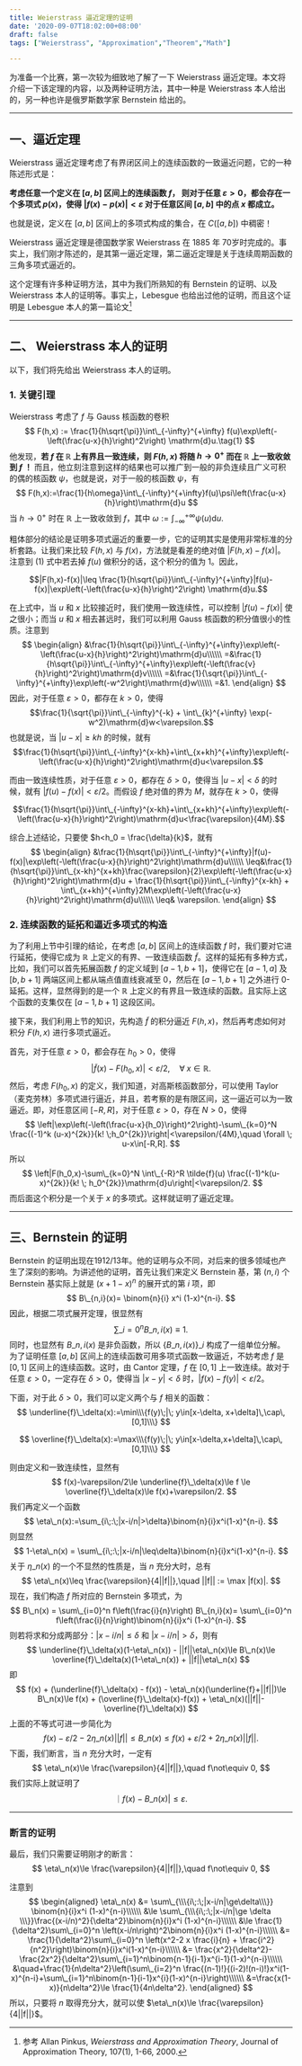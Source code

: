 ```yaml
---
title: Weierstrass 逼近定理的证明
date: '2020-09-07T18:02:00+08:00'
draft: false
tags: ["Weierstrass", "Approximation","Theorem","Math"]

---
```


为准备一个比赛，第一次较为细致地了解了一下 Weierstrass 逼近定理。本文将介绍一下该定理的内容，以及两种证明方法，其中一种是 Weierstrass 本人给出的，另一种也许是俄罗斯数学家 Bernstein 给出的。

----

## 一、逼近定理

Weierstrass 逼近定理考虑了有界闭区间上的连续函数的一致逼近问题，它的一种陈述形式是：

**考虑任意一个定义在 $[a,b]$ 区间上的连续函数 $f$， 则对于任意 $\varepsilon>0$，都会存在一个多项式 $p(x)$，使得 $|f(x)-p(x)|<\varepsilon$ 对于任意区间 $[a,b]$ 中的点 $x$ 都成立。**

也就是说，定义在 $[a,b]$ 区间上的多项式构成的集合，在 $C([a,b])$ 中稠密！

Weierstrass 逼近定理是德国数学家 Weierstrass 在 1885 年 70岁时完成的。事实上，我们刚才陈述的，是其第一逼近定理，第二逼近定理是关于连续周期函数的三角多项式逼近的。

这个定理有许多种证明方法，其中为我们所熟知的有 Bernstein 的证明、以及 Weierstrass 本人的证明等。事实上，Lebesgue 也给出过他的证明，而且这个证明是 Lebesgue 本人的第一篇论文[^1]

----

## 二、 Weierstrass 本人的证明

以下，我们将先给出 Weierstrass 本人的证明。

### 1. 关键引理

Weierstrass 考虑了 $f$ 与 Gauss 核函数的卷积
$$
F(h,x) := \frac{1}{h\sqrt{\pi}}\int\_{-\infty}^{+\infty} f(u)\exp\left(-\left(\frac{u-x}{h}\right)^2\right) \mathrm{d}u.\tag{1}
$$
他发现，**若 $f$ 在 $\mathbb{R}$ 上有界且一致连续，则 $F(h,x)$ 将随 $h\to 0^+$ 而在 $\mathbb{R}$ 上一致收敛到 $f$ ！** 而且，他立刻注意到这样的结果也可以推广到一般的非负连续且广义可积的偶的核函数 $\psi$，也就是说，对于一般的核函数 $\psi$，有
$$
F(h,x):=\frac{1}{h\omega}\int\_{-\infty}^{+\infty}f(u)\psi\left(\frac{u-x}{h}\right)\mathrm{d}u
$$
当 $h\to 0^+$ 时在 $\mathbb{R}$ 上一致收敛到 $f$，其中 $\omega:= \int_{-\infty}^{+\infty}\psi(u)\mathrm{d}u$.

粗体部分的结论是证明多项式逼近的重要一步，它的证明其实是使用非常标准的分析套路。让我们来比较 $F(h,x)$ 与 $f(x)$，方法就是看差的绝对值 $|F(h,x)-f(x)|$。 注意到 $(1)$ 式中若去掉 $f(u)$ 做积分的话，这个积分的值为 $1$。因此，

$$|F(h,x)-f(x)|\leq \frac{1}{h\sqrt{\pi}}\int\_{-\infty}^{+\infty}|f(u)-f(x)|\exp\left(-\left(\frac{u-x}{h}\right)^2\right) \mathrm{d}u.$$

在上式中，当 $u$ 和 $x$ 比较接近时，我们使用一致连续性，可以控制 $|f(u)-f(x)|$ 使之很小；而当 $u$ 和 $x$ 相去甚远时，我们可以利用 Gauss 核函数的积分值很小的性质。注意到 
$$
\begin{align}
&\frac{1}{h\sqrt{\pi}}\int\_{-\infty}^{+\infty}\exp\left(-\left(\frac{u-x}{h}\right)^2\right)\mathrm{d}u\\\\\\
=&\frac{1}{h\sqrt{\pi}}\int\_{-\infty}^{+\infty}\exp\left(-\left(\frac{v}{h}\right)^2\right)\mathrm{d}v\\\\\\
=&\frac{1}{\sqrt{\pi}}\int\_{-\infty}^{+\infty}\exp\left(-w^2\right)\mathrm{d}w\\\\\\
=&1.
\end{align}
$$
因此，对于任意 $\varepsilon>0$，都存在 $k>0$，使得 $$\frac{1}{\sqrt{\pi}}\int\_{-\infty}^{-k} + \int\_{k}^{+\infty} \exp(-w^2)\mathrm{d}w<\varepsilon.$$ 也就是说，当 $|u-x|\geq k h$ 的时候，就有 $$\frac{1}{h\sqrt{\pi}}\int\_{-\infty}^{x-kh}+\int\_{x+kh}^{+\infty}\exp\left(-\left(\frac{u-x}{h}\right)^2\right)\mathrm{d}u<\varepsilon.$$ 

而由一致连续性质，对于任意 $\varepsilon>0$，都存在 $\delta>0$，使得当 $|u-x|<\delta$ 的时候，就有 $|f(u)-f(x)|<\varepsilon/2$。而假设 $f$ 绝对值的界为 $M$，就存在 $k>0$，使得

$$\frac{1}{h\sqrt{\pi}}\int\_{-\infty}^{x-kh}+\int\_{x+kh}^{+\infty}\exp\left(-\left(\frac{u-x}{h}\right)^2\right)\mathrm{d}u<\frac{\varepsilon}{4M}.$$

综合上述结论，只要使 $h<h_0 = \frac{\delta}{k}$，就有
$$
\begin{align}
&\frac{1}{h\sqrt{\pi}}\int\_{-\infty}^{+\infty}|f(u)-f(x)|\exp\left(-\left(\frac{u-x}{h}\right)^2\right)\mathrm{d}u\\\\\\
\leq&\frac{1}{h\sqrt{\pi}}\int\_{x-kh}^{x+kh}\frac{\varepsilon}{2}\exp\left(-\left(\frac{u-x}{h}\right)^2\right)\mathrm{d}u + \frac{1}{h\sqrt{\pi}}\int\_{-\infty}^{x-kh} + \int\_{x+kh}^{+\infty}2M\exp\left(-\left(\frac{u-x}{h}\right)^2\right)\mathrm{d}u\\\\\\
\leq& \varepsilon.
\end{align}
$$


### 2. 连续函数的延拓和逼近多项式的构造

为了利用上节中引理的结论，在考虑 $[a,b]$ 区间上的连续函数 $f$ 时，我们要对它进行延拓，使得它成为 $\mathbb{R}$ 上定义的有界、一致连续函数 $\tilde{f}$。这样的延拓有多种方式，比如，我们可以首先拓展函数 $f$ 的定义域到 $[a-1,b+1]$，使得它在 $[a-1,a]$ 及 $[b,b+1]$ 两端区间上都从端点值直线衰减至 $0$，然后在 $[a-1,b+1]$ 之外进行 $0$-延拓。这样，显然得到的是一个 $\mathbb{R}$ 上定义的有界且一致连续的函数。且实际上这个函数的支集仅在 $[a-1,b+1]$ 这段区间。

接下来，我们利用上节的知识，先构造 $\tilde{f}$ 的积分逼近 $F(h,x)$，然后再考虑如何对积分 $F(h,x)$ 进行多项式逼近。 

首先，对于任意 $\varepsilon>0$，都会存在 $h_0>0$，使得 
$$
|\tilde{f}(x)-F(h_0,x)|<\varepsilon/2,\quad \forall \; x\in\mathbb{R}.
$$
然后，考虑 $F(h_0,x)$ 的定义，我们知道，对高斯核函数部分，可以使用 Taylor （麦克劳林）多项式进行逼近，并且，若考察的是有限区间，这一逼近可以为一致逼近。即，对任意区间 $[-R,R]$，对于任意 $\varepsilon>0$，存在 $N>0$，使得
$$
\left|\exp\left(-\left(\frac{u-x}{h_0}\right)^2\right)-\sum\_{k=0}^N \frac{(-1)^k (u-x)^{2k}}{k! \;h_0^{2k}}\right|<\varepsilon/{4M},\quad \forall \; u-x\in[-R,R].
$$
所以
$$
\left|F(h_0,x)-\sum\_{k=0}^N \int\_{-R}^R \tilde{f}(u) \frac{(-1)^k(u-x)^{2k}}{k! \; h_0^{2k}}\mathrm{d}u\right|<\varepsilon/2.
$$
而后面这个积分是一个关于 $x$ 的多项式。这样就证明了逼近定理。

----

## 三、Bernstein 的证明

 Bernstein 的证明出现在1912/13年。他的证明与众不同，对后来的很多领域也产生了深刻的影响。为讲述他的证明，首先让我们来定义 Bernstein 基，第 $(n,i)$ 个Bernstein 基实际上就是 $(x + 1-x)^n$ 的展开式的第 $i$ 项，即
$$
B\_{n,i}(x)= \binom{n}{i} x^i (1-x)^{n-i}.
$$
因此，根据二项式展开定理，很显然有 
$$
\sum\_{i=0}^n B\_{n,i}(x)\equiv 1.
$$
同时，也显然有 $B\_{n,i}(x)$ 是非负函数，所以 $\{B\_{n,i}(x)\}\_i$ 构成了一组单位分解。为了证明任意 $[a,b]$ 区间上的连续函数可用多项式函数一致逼近，不妨考虑 $f$ 是 $[0,1]$ 区间上的连续函数。这时，由 Cantor 定理，$f$ 在 $[0,1]$ 上一致连续。故对于任意 $\varepsilon>0$，一定存在 $\delta>0$，使得当 $|x-y|<\delta$ 时，$|f(x)-f(y)|<\varepsilon/2$。

下面，对于此 $\delta>0$，我们可以定义两个与 $f$ 相关的函数：
$$
\underline{f}\_\delta(x):=\min\\\{f(y)\;|\; y\in[x-\delta, x+\delta]\,\cap\,[0,1]\\\}
$$

$$
\overline{f}\_\delta(x):=\max\\\{f(y)\;|\; y\in[x-\delta,x+\delta]\,\cap\,[0,1]\\\}
$$

则由定义和一致连续性，显然有
$$
f(x)-\varepsilon/2\le \underline{f}\_\delta(x)\le f \le \overline{f}\_\delta(x)\le f(x)+\varepsilon/2.
$$
我们再定义一个函数
$$
\eta\_n(x):=\sum_{i\;:\;|x-i/n|>\delta}\binom{n}{i}x^i(1-x)^{n-i}.
$$
则显然
$$
1-\eta\_n(x) = \sum\_{i\;:\;|x-i/n|\leq\delta}\binom{n}{i}x^i(1-x)^{n-i}.
$$
关于 $\eta\_n(x)$ 的一个不显然的性质是，当 $n$ 充分大时，总有
$$
\eta\_n(x)\leq \frac{\varepsilon}{4||f||},\quad ||f|| := \max |f(x)|.
$$
现在，我们构造 $f$ 所对应的 Bernstein 多项式，为
$$
B\_n(x) = \sum\_{i=0}^n f\left(\frac{i}{n}\right) B\_{n,i}(x)= \sum\_{i=0}^n f\left(\frac{i}{n}\right)\binom{n}{i}x^i (1-x)^{n-i}.
$$
则若将求和分成两部分：$|x-i/n|\le \delta$ 和 $|x-i/n|>\delta$，则有
$$
\underline{f}\_\delta(x)(1-\eta\_n(x)) - ||f||\eta\_n(x)\le B\_n(x)\le \overline{f}\_\delta(x)(1-\eta\_n(x)) + ||f||\eta\_n(x)
$$
即
$$
f(x) + (\underline{f}\_\delta(x) - f(x)) - \eta\_n(x)(\underline{f}+||f||)\le B\_n(x)\le f(x) + (\overline{f}\_\delta(x)-f(x)) + \eta\_n(x)(||f||-\overline{f}\_\delta(x))
$$
上面的不等式可进一步简化为
$$
f(x)-\varepsilon/2 -2\eta\_n(x)||f||\le B\_n(x)\le f(x)+\varepsilon/2 + 2\eta\_n(x)||f||.
$$
下面，我们断言，当 $n$ 充分大时，一定有
$$
\eta\_n(x)\le \frac{\varepsilon}{4||f||},\quad f\not\equiv 0,
$$
我们实际上就证明了
$$
｜f(x)-B\_n(x)|\le \varepsilon.
$$

----

### 断言的证明

最后，我们只需要证明刚才的断言：
$$
\eta\_n(x)\le \frac{\varepsilon}{4||f||},\quad f\not\equiv 0,
$$

注意到
$$
\begin{aligned}
\eta\_n(x) &= \sum\_{\\\{i\;:\;|x-i/n|\ge\delta\\\}} \binom{n}{i}x^i (1-x)^{n-i}\\\\\\
&\le \sum\_{\\\{i\;:\;|x-i/n|\ge \delta \\\}}\frac{(x-i/n)^2}{\delta^2}\binom{n}{i}x^i (1-x)^{n-i}\\\\\\
&\le \frac{1}{\delta^2}\sum\_{i=0}^n \left(x-i/n\right)^2\binom{n}{i}x^i (1-x)^{n-i}\\\\\\
&= \frac{1}{\delta^2}\sum\_{i=0}^n \left(x^2-2 x \frac{i}{n} + \frac{i^2}{n^2}\right)\binom{n}{i}x^i(1-x)^{n-i}\\\\\\
&= \frac{x^2}{\delta^2}-\frac{2x^2}{\delta^2}\sum\_{i=1}^n\binom{n-1}{i-1}x^{i-1}(1-x)^{n-i}\\\\\\
&\quad+\frac{1}{n\delta^2}\left(\sum\_{i=2}^n \frac{(n-1)!}{(i-2)!(n-i)!}x^i(1-x)^{n-i}+\sum\_{i=1}^n\binom{n-1}{i-1}x^{i}(1-x)^{n-i}\right)\\\\\\
&=\frac{x(1-x)}{n\delta^2}\le \frac{1}{4n\delta^2}.
\end{aligned}
$$
所以，只要将 $n$ 取得充分大，就可以使 $\eta\_n(x)\le \frac{\varepsilon}{4||f||}$。										
						

[^1]: 参考 Allan Pinkus, *Weierstrass and Approximation Theory*, Journal of Approximation Theory, 107(1), 1-66, 2000.